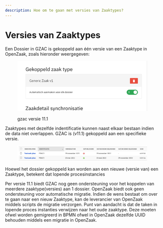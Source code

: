 ```yaml
---
description: Hoe om te gaan met versies van Zaaktypes?
---
```


# Versies van Zaaktypes

Een Dossier in GZAC is gekoppeld aan één versie van een Zaaktype in OpenZaak, zoals hieronder weergegeven:

<figure><img src="../.gitbook/assets/Screenshot 2023-11-09 at 16.28.45.png" alt="GZAC versie 11.1"><figcaption><p>gzac versie 11.1</p></figcaption></figure>

Zaaktypes met dezelfde indentificatie kunnen naast elkaar bestaan indien de data niet overlappen. GZAC is (v11.1) gekoppeld aan een specifieke versie.

<figure><img src="../.gitbook/assets/Screenshot 2023-11-09 at 16.33.58.png" alt=""><figcaption></figcaption></figure>

Hoewel het dossier gekoppeld kan worden aan een nieuwe (versie van) een Zaaktype, betekent dat lopende procesinstancies

Per versie 11.1 biedt GZAC nog geen ondersteuning voor het koppelen van meerdere zaaktype(versies) aan 1 dossier. OpenZaak biedt ook geen ondersteuning voor automatische migratie. Indien de wens bestaat om over te gaan naar een nieuw Zaaktype, kan de leverancier van OpenZaak middels scripts de migratie verzorgen. Punt van aandacht is dat de taken in lopende proces instanties verwijzen naar het oude zaaktype. Deze moeten ofwel worden gemigreerd in BPMN ofwel in OpenZaak dezelfde UUID behouden middels een migratie in OpenZaak.
